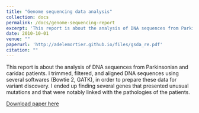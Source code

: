 ```yaml
---
title: "Genome sequencing data analysis"
collection: docs
permalink: /docs/genome-sequencing-report
excerpt: 'This report is about the analysis of DNA sequences from Parkinsonian and caridac patients. I trimmed, filtered, and aligned DNA sequences using several softwares (Bowtie 2, GATK), in order to prepare these data for variant discovery. I ended up finding several genes that presented unusual mutations and that were notably linked with the pathologies of the patients.'
date: 2010-10-01
venue: ""
paperurl: 'http://adelemortier.github.io/files/gsda_re.pdf'
citation: ""
---
```

This report is about the analysis of DNA sequences from Parkinsonian and caridac patients. I trimmed, filtered, and aligned DNA sequences using several softwares (Bowtie 2, GATK), in order to prepare these data for variant discovery. I ended up finding several genes that presented unusual mutations and that were notably linked with the pathologies of the patients.

[Download paper here](http://adelemortier.github.io/files/gsda_re.pdf)
